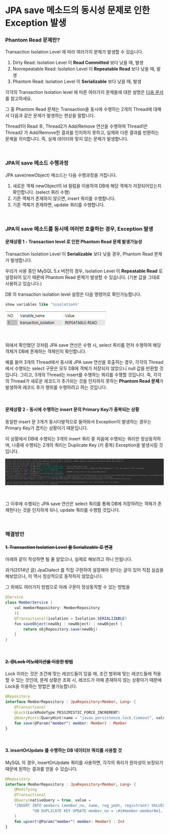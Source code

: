 # JPA save 메소드의 동시성 문제로 인한 Exception 발생

### Phantom Read 문제란?

Transaction Isolation Level 에 따라 여러가지 문제가 발생할 수 있습니다.

1. Dirty Read: Isolation Level 이 **Read Committed** 보다 낮을 때, 발생
2. Nonrepeatable Read: Isolation Level 이 **Repeatable Read** 보다 낮을 때, 발생
3. Phantom Read: Isolation Level 이 **Serializable** 보다 낮을 때, 발생

각각의 Transaction Isolation level 에 따른 여러가지 문제들에 대한 설명은 [다음 문서](https://github.com/milanoderby/TIL/blob/master/Spring/%EB%8F%99%EC%8B%9C%EC%84%B1%20%EB%AC%B8%EC%A0%9C%EC%99%80%20Spring%20Transaction%20isolation%20level.md) 를 참고하세요.

그 중 Phantom Read 문제는 Transaction을 동시에 수행하는 2개의 Thread에 대해서 다음과 같은 문제가 발생하는 현상을 말합니다.

Thread1이 Read 후, Thread2가 Add/Remove 연산을 수행하여 Thread1은 Thread2 가 Add/Remove한 결과를 인지하지 못하고, 실제와 다른 결과를 반환하는 문제을 의미합니다. 즉, 실제 데이터와 맞지 않는 문제가 발생합니다.

<br>

### JPA의 save 메소드 수행과정

JPA save(newObject) 메소드는 다음 수행과정을 거칩니다.

1. 새로운 객체 newObject의 Id 컬럼을 이용하여 DB에 해당 객체가 저장되어있는지 확인합니다. (select 쿼리 수행)
2. 기존 객체가 존재하지 않으면, insert 쿼리를 수행합니다.
3. 기존 객체가 존재하면, update 쿼리를 수행합니다.

<br>

### JPA의 save 메소드를 동시에 여러번 호출하는 경우, Exception 발생

#### 문제상황 1 - Transaction level 로 인한 Phantom Read 문제 발생가능성

Transaction Isolation Level 이 **Serializable** 보다 낮을 경우, Phantom Read 문제가 발생합니다.

우리가 사용 중인 MySQL 5.x 버전의 경우, Isolation Level 이 **Repeatable Read** 로 설정되어 있기 때문에 Phantom Read 문제가 발생할 수 있습니다. (기본 값을 그대로 사용하고 있습니다.)

DB 의 transaction isolation level 설정은 다음 명령어로 확인가능합니다.

```sql
show variables like '%isolation%'
```

![image-20220504194117399](./images/phantom-read-2)

<br>

위에서 확인했던 것처럼 JPA save 연산은 수행 시, select 쿼리를 먼저 수행하여 해당 객체가 DB에 존재하는 객체인지 확인합니다.

예를 들어 3개의 Thread에서 동시에 JPA save 연산을 호출하는 경우, 각각의 Thread에서 수행되는 select 구문은 모두 DB에 객체가 저장되지 않았으니 null 값을 반환할 것입니다. 그리고, 3개의 Thread는 insert를 수행하는 쿼리를 수행할 것입니다. 즉, 각각의 Thread가 새로운 레코드가 추가되는 것을 인지하지 못하는 **Phantom Read 문제**가 발생하여 레코드 추가 행위를 수행하려고 하는 것입니다.

<br>

#### 문제상황 2 - 동시에 수행하는 insert 문의 Primary Key가 중복되는 상황

동일한 insert 문 3개가 동시다발적으로 들어와서 Exception이 발생하는 경우는 Primary Key가 겹치는 상황이기 때문입니다.

이 상황에서 DB에 수행되는 3개의 insert 쿼리 중 처음에 수행되는 쿼리만 정상동작하며, 나중에 수행되는 2개의 쿼리는 Duplicate Key (키 중복) Exception을 발생시킬 것입니다.

![image-20220504185400572](./images/phantom-read-1)

<br>

그 이후에 수행되는 JPA save 연산은 select 쿼리를 통해 DB에 저장하려는 객체가 존재한다는 것을 인지하게 되니, update 쿼리를 수행할 것입니다.

<br>

### 해결방안

#### ~~1. Transaction Isolation Level 을 Serializable 로 변경~~

아래와 같이 작성하면 될 줄 알았으나, 실제로 해보려고 하니 안됩니다.

과거(2014년 글) JpaDialect 를 직접 구현하여 설정해야 된다는 글이 있어 직접 실습을 해보았으나, 이 역시 정상적으로 동작하지 않았습니다.

그 외에도 여러가지 방법으로 아래 구문이 정상동작할 수 있는 방법을 

```java
@Service
class MemberService (
    val memberRepository: MemberRepository
    ){
    @Transactional(isolation = Isolation.SERIALIZABLE)
    fun saveObject(newObj : newObject) : newObject {
        return objRepository.save(newObj)
    }
}
```

<br>

#### ~~2. @Lock 어노테이션을 이용한 방법~~

Lock 이라는 것은 조건에 맞는 레코드들이 있을 때, 조건 범위에 맞는 레코드들에 적용할 수 있는 것인데, 문제 상황은 조회 시, 레코드가 아예 존재하지 않는 상황이기 때문에 Lock을 이용하는 방법은 불가능합니다.

```kotlin
@Repository
interface MemberRepository : JpaRepository<Member, Long> {
	@Transactional
    @Lock(LockModeType.PESSIMISTIC_FORCE_INCREMENT)
    @QueryHints(QueryHint(name = "javax.persistence.lock.timeout", value = "3000"))
    fun save(@Param("member") member: Member) : Member
}
```

<br>

#### 3. insertOrUpdate 를 수행하는 DB 네이티브 쿼리를 사용할 것

MySQL 의 경우, insertOrUpdate 쿼리를 사용하면, 각각의 쿼리가 원자성이 보장되기 때문에 원하는 결과를 얻을 수 있습니다.

```kotlin
@Repository
interface MemberRepository : JpaRepository<Member, Long> {
    @Modifying
    @Transactional
    @Query(nativeQuery = true, value =
    "INSERT INTO members (member_no, name, reg_ymdt, registrant) VALUES(:#{#member.memberNo}, :#{#member.name}, :#{#member.regYmdt}, :#{#member.registrant})" +
            "ON DUPLICATE KEY UPDATE member_no = :#{#member.memberNo}, name = :#{#member.name}, reg_ymdt = :#{#member.regYmdt}, registrant = :#{#member.registrant}"
    )
    fun upsert(@Param("member") member: Member) : Int
}
```
